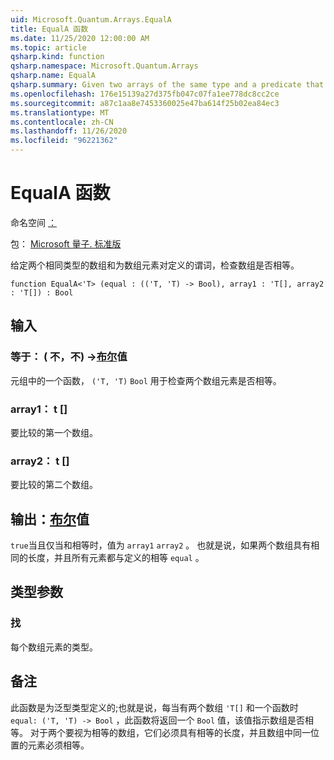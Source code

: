 ```yaml
---
uid: Microsoft.Quantum.Arrays.EqualA
title: EqualA 函数
ms.date: 11/25/2020 12:00:00 AM
ms.topic: article
qsharp.kind: function
qsharp.namespace: Microsoft.Quantum.Arrays
qsharp.name: EqualA
qsharp.summary: Given two arrays of the same type and a predicate that is defined for pairs of elements of the arrays, checks whether the arrays are equal.
ms.openlocfilehash: 176e15139a27d375fb047c07fa1ee778dc8cc2ce
ms.sourcegitcommit: a87c1aa8e7453360025e47ba614f25b02ea84ec3
ms.translationtype: MT
ms.contentlocale: zh-CN
ms.lasthandoff: 11/26/2020
ms.locfileid: "96221362"
---
```

# <a name="equala-function"></a>EqualA 函数

命名空间 [：](xref:Microsoft.Quantum.Arrays)

包： [Microsoft 量子. 标准版](https://nuget.org/packages/Microsoft.Quantum.Standard)


给定两个相同类型的数组和为数组元素对定义的谓词，检查数组是否相等。

```qsharp
function EqualA<'T> (equal : (('T, 'T) -> Bool), array1 : 'T[], array2 : 'T[]) : Bool
```


## <a name="input"></a>输入

### <a name="equal--tt---bool"></a>等于： ( 不，不) ->[布尔](xref:microsoft.quantum.lang-ref.bool)值

元组中的一个函数， `('T, 'T)` `Bool` 用于检查两个数组元素是否相等。


### <a name="array1--t"></a>array1： t []

要比较的第一个数组。


### <a name="array2--t"></a>array2： t []

要比较的第二个数组。



## <a name="output--bool"></a>输出：[布尔](xref:microsoft.quantum.lang-ref.bool)值

`true`当且仅当和相等时，值为 `array1` `array2` 。
也就是说，如果两个数组具有相同的长度，并且所有元素都与定义的相等 `equal` 。

## <a name="type-parameters"></a>类型参数

### <a name="t"></a>找

每个数组元素的类型。

## <a name="remarks"></a>备注

此函数是为泛型类型定义的;也就是说，每当有两个数组 `'T[]` 和一个函数时 `equal: ('T, 'T) -> Bool` ，此函数将返回一个 `Bool` 值，该值指示数组是否相等。
对于两个要视为相等的数组，它们必须具有相等的长度，并且数组中同一位置的元素必须相等。
